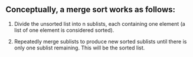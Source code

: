 ## Conceptually, a merge sort works as follows:

1. Divide the unsorted list into n sublists, each containing one element (a list of one element is considered sorted).

2. Repeatedly merge sublists to produce new sorted sublists until there is only one sublist remaining. This will be the sorted list.
